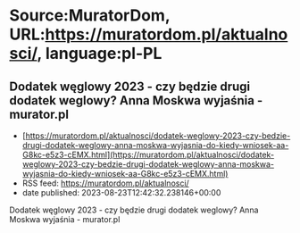 # Source:MuratorDom, URL:https://muratordom.pl/aktualnosci/, language:pl-PL

## Dodatek węglowy 2023 - czy będzie drugi dodatek weglowy? Anna Moskwa wyjaśnia - murator.pl
 - [https://muratordom.pl/aktualnosci/dodatek-weglowy-2023-czy-bedzie-drugi-dodatek-weglowy-anna-moskwa-wyjasnia-do-kiedy-wniosek-aa-G8kc-e5z3-cEMX.html](https://muratordom.pl/aktualnosci/dodatek-weglowy-2023-czy-bedzie-drugi-dodatek-weglowy-anna-moskwa-wyjasnia-do-kiedy-wniosek-aa-G8kc-e5z3-cEMX.html)
 - RSS feed: https://muratordom.pl/aktualnosci/
 - date published: 2023-08-23T12:42:32.238146+00:00

Dodatek węglowy 2023 - czy będzie drugi dodatek weglowy? Anna Moskwa wyjaśnia - murator.pl

